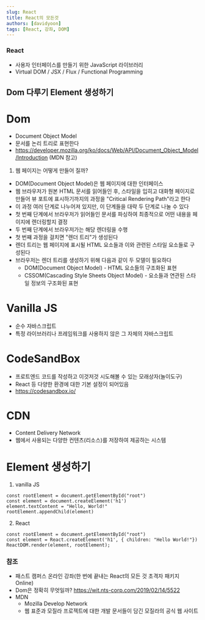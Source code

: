 ```yaml
---
slug: React
title: React의 모든것
authors: [davidyoon]
tags: [React, 강좌, DOM]
---
```


### React

- 사용자 인터페이스를 만들기 위한 JavaScript 라이브러리
- Virtual DOM / JSX / Flux / Functional Programming

## Dom 다루기 Element 생성하기

# Dom

- Document Object Model
- 문서를 논리 트리로 표현한다
- https://developer.mozilla.org/ko/docs/Web/API/Document_Object_Model/Introduction (MDN 참고)

1. 웹 페이지는 어떻게 만들어 질까?

- DOM(Document Object Model)은 웹 페이지에 대한 인터페이스
- 웹 브라우저가 원본 HTML 문서를 읽어들인 후, 스타일을 입히고 대화형 페이지로 만들어 뷰 포트에 표시하기까지의 과정을 "Critical Rendering Path"라고 한다
- 이 과정 여러 단계로 나누어져 있지만, 이 단계들을 대략 두 단계로 나눌 수 있다
- 첫 번째 단계에서 브라우저가 읽어들인 문서를 파싱하여 최종적으로 어떤 내용을 페이지에 렌더링할지 결정
- 두 번째 단계에서 브라우저가는 해당 렌더링을 수행
- 첫 번쨰 과정을 걸치면 "렌더 트리"가 생성된다
- 렌더 트리는 웹 페이지에 표시될 HTML 요소들과 이와 관련된 스타일 요소들로 구성된다
- 브라우저는 렌더 트리를 생성하기 위해 다음과 같이 두 모델이 필요하다
  - DOM(Document Object Model) - HTML 요소들의 구조화된 표현
  - CSSOM(Cascading Style Sheets Object Model) - 요소들과 연관된 스타일 정보의 구조화된 표현

# Vanilla JS

- 순수 자바스크립트
- 특정 라이브러리나 프레임워크를 사용하지 않은 그 자체의 자바스크립트

# CodeSandBox

- 프로트엔드 코드를 작성하고 이것저것 시도해볼 수 있는 모래상자(놀이도구)
- React 등 다양한 환경에 대한 기본 설정이 되어있음
- https://codesandbox.io/

# CDN

- Content Delivery Network
- 웹에서 사용되는 다양한 컨텐츠(리소스)를 저장하여 제공하는 시스템

# Element 생성하기

1. vanilla JS

```
const rootElement = document.getElementById("root")
const element = document.createElement('h1')
element.textContent = "Hello, World!"
rootElement.appendChild(element)
```

2. React

```
const rootElement = document.getElementById("root")
const element = React.createElement('h1', { children: "Hello World!"})
ReactDOM.render(element, rootElement);
```

### 참조

- 패스트 캠퍼스 온라인 강좌(한 번에 끝내는 React의 모든 것 초격자 패키지 Online)
- Dom은 정확히 무엇일까? https://wit.nts-corp.com/2019/02/14/5522
- MDN
  - Mozilla Develop Network
  - 웹 표준과 모질라 프로젝트에 대한 개발 문서들이 담긴 모질라의 공식 웹 사이트
